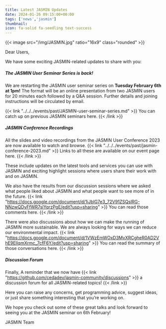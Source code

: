```yaml
---
title: Latest JASMIN Updates
date: 2024-01-26 09:15:00+00:00
tags: ['news','jasmin']
thumbnail: 
icon: fa-solid fa-seedling text-success
---
```


{{< image src="/img/JASMIN.jpg" ratio="16x9" class="rounded" >}}

Dear Users,

We have some exciting JASMIN-related updates to share with you:

##### The JASMIN User Seminar Series is back!

We are restarting the JASMIN user seminar series on __Tuesday February 6th at 1pm!__ The format will be an online presentation from two JASMIN users for 20 minutes each followed by a Q&A session. Further details and joining instructions will be circulated by email.

{{< link "../../../events/past/JASMIN-user-seminar-series.md" >}} You can catch up on previous JASMIN seminars here. {{< /link >}}

##### JASMIN Conference Recordings

All the slides and video recordings from the JASMIN User Conference 2023 are now available to watch and browse. {{< link "../../../events/past/jasmin-conference-2023.md" >}} Links to all these are available on our event page here. {{< /link >}}

These include updates on the latest tools and services you can use with JASMIN and exciting highlight sessions where users share their work with and on JASMIN.

We also have the results from our discussion sessions where we asked what people liked about JASMIN and what people want to see more of in the future. {{< link "https://docs.google.com/document/d/1iJblG7e3_72V91ZSQslRG-NNzwQDyFfWR7slYqrzPgE/edit?usp=sharing" >}} You can read those comments here. {{< /link >}}

There were also discussions about how we can make the running of JASMIN more sustainable. We are always looking for ways we can reduce our environmental impact. {{< link "https://docs.google.com/document/d/1VWzEmWOxD3MvXRCgheR0AD2VhE9EllqmXrmc_7cfF6Y/edit?usp=sharing" >}}
You can read the summary of those conversations here. {{< /link >}}

##### Discussion Forum

Finally, A reminder that we now have {{< link "https://github.com/cedadev/jasmin-community/discussions" >}} a discussion forum for all JASMIN-related topics! {{< /link >}}

Here you can raise any concerns, get programming advice, suggest ideas, or just share something interesting that you’re working on.

We hope you check out some of these great talks and look forward to seeing you at the JASMIN seminar on 6th February!

JASMIN Team
